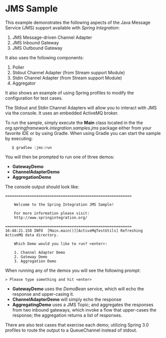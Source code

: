 JMS Sample
==========

This example demonstrates the following aspects of the Java Message Service (JMS) support available with *Spring Integration*:

1. JMS Message-driven Channel Adapter
2. JMS Inbound Gateway
3. JMS Outbound Gateway

It also uses the following components:

1. Poller
2. Stdout Channel Adapter (from Stream support Module)
3. Stdin Channel Adapter (from Stream support Module)
4. Aggregator

It also shows an example of using Spring profiles to modify the configuration for test cases.

The Stdout and Stdin Channel Adapters will allow you to interact with JMS via the console. It uses an embedded ActiveMQ broker.

To run the sample, simply execute the **Main** class located in the the *org.springframework.integration.samples.jms*
 package either from your favorite IDE or by using Gradle. When using Gradle you can start the sample by executing:

       $ gradlew :jms:run

You will then be prompted to run one of three demos:

* **GatewayDemo**
* **ChannelAdapterDemo**
* **AggregationDemo**

The console output should look like:

	=========================================================

	    Welcome to the Spring Integration JMS Sample!

	    For more information please visit:
	    http://www.springintegration.org/

	=========================================================
	16:48:21.158 INFO  [Main.main()][ActiveMqTestUtils] Refreshing ActiveMQ data directory.

	    Which Demo would you like to run? <enter>:

		1. Channel Adapter Demo
		2. Gateway Demo
		3. Aggregation Demo


When running any of the demos you will see the following prompt:

	> Please type something and hit <enter>

* **GatewayDemo** uses the *DemoBean* service, which will echo the response and upper-casing it.
* **ChannelAdapterDemo** will simply echo the response
* **AggregatingDemo** uses a JMS Topic; and aggregates the responses from two inbound gateways, which
invoke a flow that upper-cases the response; the aggregation returns a list of responses.


There are also test cases that exercise each demo; utilizing Spring 3.0 profiles to route the output to a QueueChannel instead of stdout.
